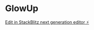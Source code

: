 # GlowUp

[Edit in StackBlitz next generation editor ⚡️](https://stackblitz.com/~/github.com/ricardophg1/GlowUp)